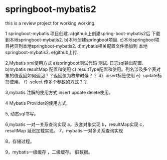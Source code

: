# springboot-mybatis2
this is a review project   for working working.

1 springboot-mybatis 项目创建.
a)github上创建spring-boot-mybatis2后 下载到本地springboot-mybatis2.
b)本地创建springboot项目.
c)本地springboot项目拷贝到本地springboot-mybatis2.
d)mybatis相关配置文件添加到 本地 springboot-mybatis2.
e)github上传.



2,Mybatis xml使用方式 
a)springboot测试代码 测试. 日志sql输出配置.
b)mybatis resultMap 配置和使用
c) resultType配置和使用。列名涉及多个表对象的值返回如何返回？？返回值为枚举时候？？
d）insert标签使用
e）update标签使用。
f）select 传多个参数的方式？？



3,mybatis 注解的使用方式
insert
update
delete使用。

4 Mybatis Provider的使用方式.

5, 动态sql书写。

6,mybatis 一对一关系查询实现
a，嵌套对象实现
b，resultMap实现
c，resultMap 延迟加载实现。
7，mybatis 一对多关系查询实现

8，存储过程。

9，mybatis一级缓存 ，二级缓存。
脏数据。





